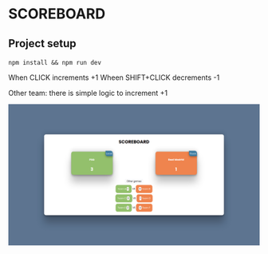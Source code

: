 # SCOREBOARD

## Project setup
```
npm install && npm run dev
```

When CLICK increments +1
Wheen SHIFT+CLICK decrements -1

Other team: there is simple logic to increment +1 


![preview](https://raw.githubusercontent.com/gustavoripardo/vue-scoreboard/main/public/preview.png) 
